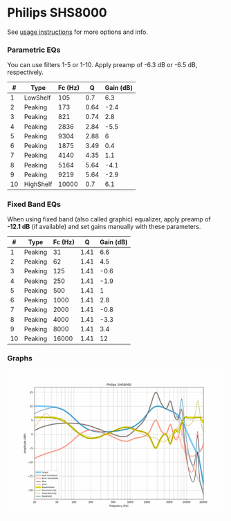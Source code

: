 # Philips SHS8000
See [usage instructions](https://github.com/jaakkopasanen/AutoEq#usage) for more options and info.

### Parametric EQs
You can use filters 1-5 or 1-10. Apply preamp of -6.3 dB or -6.5 dB, respectively.

|   # | Type      |   Fc (Hz) |    Q |   Gain (dB) |
|-----|-----------|-----------|------|-------------|
|   1 | LowShelf  |       105 | 0.7  |         6.3 |
|   2 | Peaking   |       173 | 0.64 |        -2.4 |
|   3 | Peaking   |       821 | 0.74 |         2.8 |
|   4 | Peaking   |      2836 | 2.84 |        -5.5 |
|   5 | Peaking   |      9304 | 2.88 |         6   |
|   6 | Peaking   |      1875 | 3.49 |         0.4 |
|   7 | Peaking   |      4140 | 4.35 |         1.1 |
|   8 | Peaking   |      5164 | 5.64 |        -4.1 |
|   9 | Peaking   |      9219 | 5.64 |        -2.9 |
|  10 | HighShelf |     10000 | 0.7  |         6.1 |

### Fixed Band EQs
When using fixed band (also called graphic) equalizer, apply preamp of **-12.1 dB** (if available) and set gains manually with these parameters.

|   # | Type    |   Fc (Hz) |    Q |   Gain (dB) |
|-----|---------|-----------|------|-------------|
|   1 | Peaking |        31 | 1.41 |         6.6 |
|   2 | Peaking |        62 | 1.41 |         4.5 |
|   3 | Peaking |       125 | 1.41 |        -0.6 |
|   4 | Peaking |       250 | 1.41 |        -1.9 |
|   5 | Peaking |       500 | 1.41 |         1   |
|   6 | Peaking |      1000 | 1.41 |         2.8 |
|   7 | Peaking |      2000 | 1.41 |        -0.8 |
|   8 | Peaking |      4000 | 1.41 |        -3.3 |
|   9 | Peaking |      8000 | 1.41 |         3.4 |
|  10 | Peaking |     16000 | 1.41 |        12   |

### Graphs
![](./Philips%20SHS8000.png)
